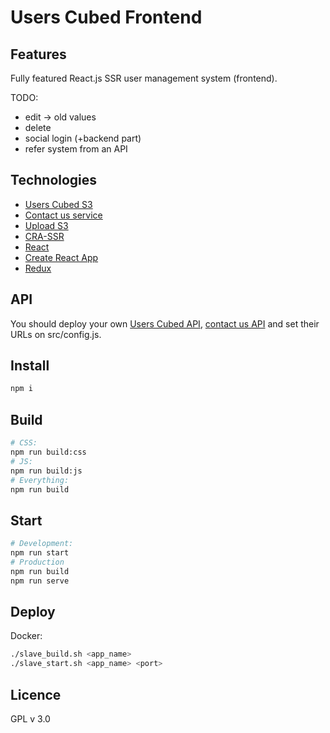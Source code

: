 # Users Cubed Frontend

## Features

Fully featured React.js SSR user management system (frontend).

TODO:

* edit -> old values
* delete
* social login (+backend part)
* refer system from an API

## Technologies

* [Users Cubed S3](https://github.com/TalaikisInc/users-cubed-s3)
* [Contact us service](https://github.com/TalaikisInc/email_service)
* [Upload S3](https://github.com/TalaikisInc/upload-service-s3)
* [CRA-SSR](https://github.com/cereallarceny/cra-ssr)
* [React](https://github.com/facebook/react)
* [Create React App](https://github.com/facebook/create-react-app)
* [Redux](https://github.com/reduxjs/redux)

## API

You should deploy your own [Users Cubed API](https://github.com/TalaikisInc/users-cubed-s3), [contact us API](https://github.com/TalaikisInc/email_service) and set their URLs on src/config.js.

## Install

```bash
npm i
```

## Build

```bash
# CSS:
npm run build:css
# JS:
npm run build:js
# Everything:
npm run build
```

## Start

```bash
# Development:
npm run start
# Production
npm run build
npm run serve
```

## Deploy

Docker:

```bash
./slave_build.sh <app_name>
./slave_start.sh <app_name> <port>
```

## Licence

GPL v 3.0
